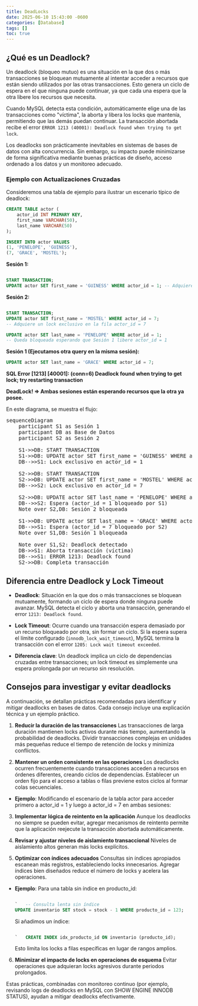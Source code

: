 ```yaml
---
title: DeadLocks
date: 2025-06-10 15:43:00 -0600
categories: [Database]
tags: []
toc: true
---
```


## ¿Qué es un Deadlock?

Un deadlock (bloqueo mutuo) es una situación en la que dos o más transacciones se bloquean mutuamente al intentar acceder a recursos que están siendo utilizados por las otras transacciones. Esto genera un ciclo de espera en el que ninguna puede continuar, ya que cada una espera que la otra libere los recursos que necesita.

Cuando MySQL detecta esta condición, automáticamente elige una de las transacciones como "víctima", la aborta y libera los locks que mantenía, permitiendo que las demás puedan continuar. La transacción abortada recibe el error `ERROR 1213 (40001): Deadlock found when trying to get lock`.

Los deadlocks son prácticamente inevitables en sistemas de bases de datos con alta concurrencia. Sin embargo, su impacto puede minimizarse de forma significativa mediante buenas prácticas de diseño, acceso ordenado a los datos y un monitoreo adecuado.


### Ejemplo con Actualizaciones Cruzadas

Consideremos una tabla de ejemplo para ilustrar un escenario típico de deadlock:

```sql
CREATE TABLE actor (
    actor_id INT PRIMARY KEY,
    first_name VARCHAR(50),
    last_name VARCHAR(50)
);

INSERT INTO actor VALUES 
(1, 'PENELOPE', 'GUINESS'),
(7, 'GRACE', 'MOSTEL');
```

**Sesión 1:**

```sql

START TRANSACTION; 
UPDATE actor SET first_name = 'GUINESS' WHERE actor_id = 1; -- Adquiere un lock exclusivo en la fila actor_id = 1`

```

**Sesión 2:**

```sql

START TRANSACTION;
UPDATE actor SET first_name = 'MOSTEL' WHERE actor_id = 7;
-- Adquiere un lock exclusivo en la fila actor_id = 7

UPDATE actor SET last_name = 'PENELOPE' WHERE actor_id = 1;
-- Queda bloqueada esperando que Sesión 1 libere actor_id = 1

```

**Sesión 1 (Ejecutamos otra query en la misma sesión):**


```sql
UPDATE actor SET last_name = 'GRACE' WHERE actor_id = 7;

```

**SQL Error [1213] [40001]: (conn=6) Deadlock found when trying to get lock; try restarting transaction**

**DeadLock! => Ambas sesiones están esperando recursos que la otra ya posee.**

En este diagrama, se muestra el flujo:

<pre class="mermaid">
sequenceDiagram
    participant S1 as Sesión 1
    participant DB as Base de Datos
    participant S2 as Sesión 2

    S1->>DB: START TRANSACTION
    S1->>DB: UPDATE actor SET first_name = 'GUINESS' WHERE actor_id = 1
    DB-->>S1: Lock exclusivo en actor_id = 1

    S2->>DB: START TRANSACTION
    S2->>DB: UPDATE actor SET first_name = 'MOSTEL' WHERE actor_id = 7
    DB-->>S2: Lock exclusivo en actor_id = 7

    S2->>DB: UPDATE actor SET last_name = 'PENELOPE' WHERE actor_id = 1
    DB-->>S2: Espera (actor_id = 1 bloqueado por S1)
    Note over S2,DB: Sesión 2 bloqueada

    S1->>DB: UPDATE actor SET last_name = 'GRACE' WHERE actor_id = 7
    DB-->>S1: Espera (actor_id = 7 bloqueado por S2)
    Note over S1,DB: Sesión 1 bloqueada

    Note over S1,S2: Deadlock detectado
    DB->>S1: Aborta transacción (víctima)
    DB-->>S1: ERROR 1213: Deadlock found
    S2->>DB: Completa transacción
</pre>
<script src="https://cdn.jsdelivr.net/npm/mermaid@10.9.1/dist/mermaid.min.js"></script>


## Diferencia entre Deadlock y Lock Timeout

- **Deadlock**: Situación en la que dos o más transacciones se bloquean mutuamente, formando un ciclo de espera donde ninguna puede avanzar. MySQL detecta el ciclo y aborta una transacción, generando el error `1213: Deadlock found`.
-  **Lock Timeout**: Ocurre cuando una transacción espera demasiado por un recurso bloqueado por otra, sin formar un ciclo. Si la espera supera el límite configurado (`innodb_lock_wait_timeout`), MySQL termina la transacción con el error `1205: Lock wait timeout exceeded`.

-  **Diferencia clave**: Un deadlock implica un ciclo de dependencias cruzadas entre transacciones; un lock timeout es simplemente una espera prolongada por un recurso sin resolución.


## Consejos para investigar y evitar deadlocks

A continuación, se detallan prácticas recomendadas para identificar y mitigar deadlocks en bases de datos. Cada consejo incluye una explicación técnica y un ejemplo práctico.

1.  **Reducir la duración de las transacciones** Las transacciones de larga duración mantienen locks activos durante más tiempo, aumentando la probabilidad de deadlocks. Dividir transacciones complejas en unidades más pequeñas reduce el tiempo de retención de locks y minimiza conflictos.

2.  **Mantener un orden consistente en las operaciones** Los deadlocks ocurren frecuentemente cuando transacciones acceden a recursos en órdenes diferentes, creando ciclos de dependencias. Establecer un orden fijo para el acceso a tablas o filas previene estos ciclos al formar colas secuenciales.
  -   **Ejemplo**: Modificando el escenario de la tabla actor para acceder primero a actor_id = 1 y luego a actor_id = 7 en ambas sesiones:


3.  **Implementar lógica de reintento en la aplicación** Aunque los deadlocks no siempre se pueden evitar, agregar mecanismos de reintento permite que la aplicación reejecute la transacción abortada automáticamente.


4.  **Revisar y ajustar niveles de aislamiento transaccional** Niveles de aislamiento altos generan más locks explícitos.


5.  **Optimizar con índices adecuados** Consultas sin índices apropiados escanean más registros, estableciendo locks innecesarios. Agregar índices bien diseñados reduce el número de locks y acelera las operaciones.
  -   **Ejemplo**: Para una tabla sin índice en producto_id:

      ```sql

      `   -- Consulta lenta sin índice
      UPDATE inventario SET stock = stock - 1 WHERE producto_id = 123;       `
      ```
      Si añadimos un índice:
      ```sql

      `   CREATE INDEX idx_producto_id ON inventario (producto_id);       `
      ```

      Esto limita los locks a filas específicas en lugar de rangos amplios.
6.  **Minimizar el impacto de locks en operaciones de esquema** Evitar operaciones que adquieran locks agresivos durante periodos prolongados.

Estas prácticas, combinadas con monitoreo continuo (por ejemplo, revisando logs de deadlocks en MySQL con SHOW ENGINE INNODB STATUS), ayudan a mitigar deadlocks efectivamente.
